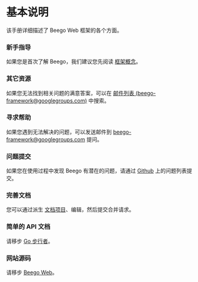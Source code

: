 # 基本说明

该手册详细描述了 Beego Web 框架的各个方面。

### 新手指导

如果您是首次了解 Beego，我们建议您先阅读 [框架概念](/docs/Overview_Concepts)。

### 其它资源

如果您无法找到相关问题的满意答案，可以在 [邮件列表 (beego-framework@googlegroups.com)](https://groups.google.com/forum/#!forum/beego-framework) 中搜索。

### 寻求帮助

如果您遇到无法解决的问题，可以发送邮件到 [beego-framework@googlegroups.com](mailto:beego-framework@googlegroups.com) 提问。

### 问题提交

如果您在使用过程中发现 Beego 有潜在的问题，请通过 [Github](https://github.com/astaxie/beego/issues) 上的问题列表提交。

### 完善文档

您可以通过派生 [文档项目](https://github.com/beego/beedoc)、编辑，然后提交合并请求。

### 简单的 API 文档

请移步 [Go 步行者](http://gowalker.org/github.com/astaxie/beego)。

### 网站源码

请移步 [Beego Web](https://github.com/beego/beeweb)。